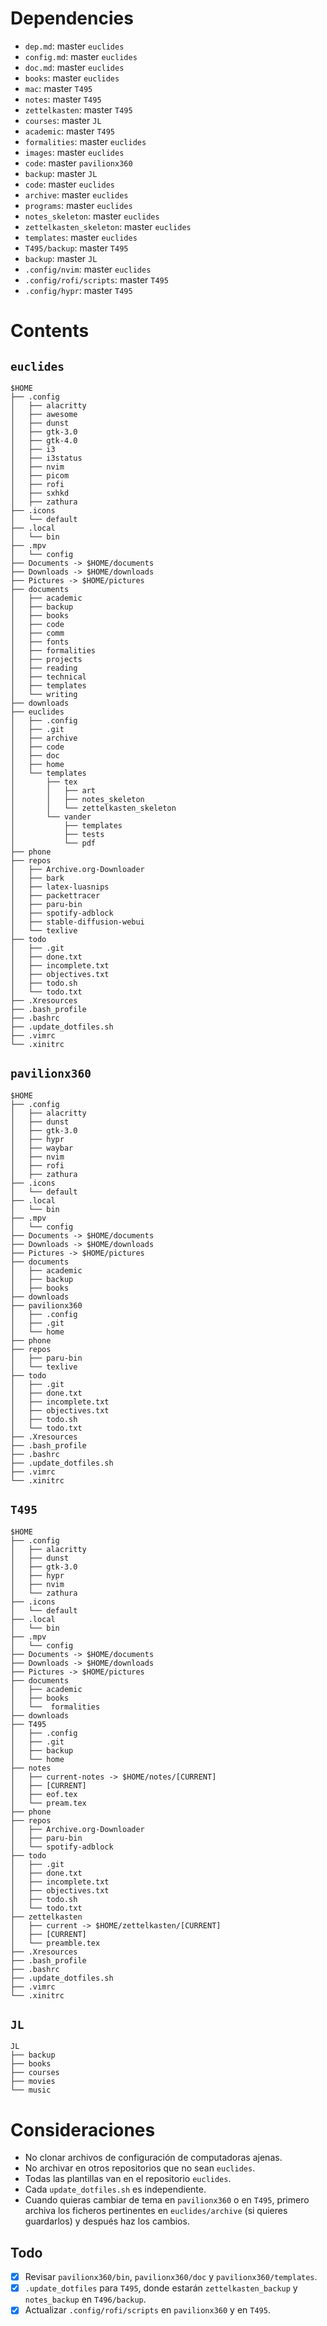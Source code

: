 # Dependencies

- `dep.md`: master `euclides` 
- `config.md`: master `euclides` 
- `doc.md`: master `euclides` 
- `books`: master `euclides` 
- `mac`: master `T495` 
- `notes`: master `T495` 
- `zettelkasten`: master `T495` 
- `courses`: master `JL` 
- `academic`: master `T495` 
- `formalities`: master `euclides` 
- `images`: master `euclides` 
- `code`: master `pavilionx360` 
- `backup`: master `JL` 
- `code`: master `euclides` 
- `archive`: master `euclides` 
- `programs`: master `euclides` 
- `notes_skeleton`: master `euclides` 
- `zettelkasten_skeleton`: master `euclides` 
- `templates`: master `euclides` 
- `T495/backup`: master `T495` 
- `backup`: master `JL` 
- `.config/nvim`: master `euclides` 
- `.config/rofi/scripts`: master `T495` 
- `.config/hypr`: master `T495` 

# Contents

## `euclides`

```
$HOME
├── .config
│   ├── alacritty
│   ├── awesome
│   ├── dunst
│   ├── gtk-3.0
│   ├── gtk-4.0
│   ├── i3
│   ├── i3status
│   ├── nvim
│   ├── picom
│   ├── rofi
│   ├── sxhkd
│   ├── zathura
├── .icons
│   └── default
├── .local
│   └── bin
├── .mpv
│   └── config
├── Documents -> $HOME/documents
├── Downloads -> $HOME/downloads
├── Pictures -> $HOME/pictures
├── documents
│   ├── academic
│   ├── backup
│   ├── books
│   ├── code
│   ├── comm
│   ├── fonts
│   ├── formalities
│   ├── projects
│   ├── reading
│   ├── technical
│   ├── templates
│   └── writing
├── downloads
├── euclides
│   ├── .config
│   ├── .git
│   ├── archive
│   ├── code
│   ├── doc
│   ├── home
│   └── templates
│       ├── tex
│       │   ├── art
│       │   ├── notes_skeleton
│       │   └── zettelkasten_skeleton
│       └── vander
│           ├── templates
│           ├── tests
│           └── pdf
├── phone
├── repos
│   ├── Archive.org-Downloader
│   ├── bark
│   ├── latex-luasnips
│   ├── packettracer
│   ├── paru-bin
│   ├── spotify-adblock
│   ├── stable-diffusion-webui
│   └── texlive
├── todo
│   ├── .git
│   ├── done.txt
│   ├── incomplete.txt
│   ├── objectives.txt
│   ├── todo.sh
│   └── todo.txt
├── .Xresources
├── .bash_profile
├── .bashrc
├── .update_dotfiles.sh
├── .vimrc
└── .xinitrc
```

## `pavilionx360`

```
$HOME
├── .config
│   ├── alacritty
│   ├── dunst
│   ├── gtk-3.0
│   ├── hypr
│   ├── waybar
│   ├── nvim
│   ├── rofi
│   ├── zathura
├── .icons
│   └── default
├── .local
│   └── bin
├── .mpv
│   └── config
├── Documents -> $HOME/documents
├── Downloads -> $HOME/downloads
├── Pictures -> $HOME/pictures
├── documents
│   ├── academic
│   ├── backup
│   ├── books
├── downloads
├── pavilionx360
│   ├── .config
│   ├── .git
│   └── home
├── phone
├── repos
│   ├── paru-bin
│   └── texlive
├── todo
│   ├── .git
│   ├── done.txt
│   ├── incomplete.txt
│   ├── objectives.txt
│   ├── todo.sh
│   └── todo.txt
├── .Xresources
├── .bash_profile
├── .bashrc
├── .update_dotfiles.sh
├── .vimrc
└── .xinitrc
```

## `T495`

```
$HOME
├── .config
│   ├── alacritty
│   ├── dunst
│   ├── gtk-3.0
│   ├── hypr
│   ├── nvim
│   └── zathura
├── .icons
│   └── default
├── .local
│   └── bin
├── .mpv
│   └── config
├── Documents -> $HOME/documents
├── Downloads -> $HOME/downloads
├── Pictures -> $HOME/pictures
├── documents
│   ├── academic
│   ├── books
│   └──  formalities
├── downloads
├── T495
│   ├── .config
│   ├── .git
│   ├── backup
│   └── home
├── notes
│   ├── current-notes -> $HOME/notes/[CURRENT]
│   ├── [CURRENT]
│   ├── eof.tex
│   └── pream.tex
├── phone
├── repos
│   ├── Archive.org-Downloader
│   ├── paru-bin
│   └── spotify-adblock
├── todo
│   ├── .git
│   ├── done.txt
│   ├── incomplete.txt
│   ├── objectives.txt
│   ├── todo.sh
│   └── todo.txt
├── zettelkasten
│   ├── current -> $HOME/zettelkasten/[CURRENT]
│   ├── [CURRENT]
│   └── preamble.tex
├── .Xresources
├── .bash_profile
├── .bashrc
├── .update_dotfiles.sh
├── .vimrc
└── .xinitrc
```

## `JL`

```
JL
├── backup
├── books
├── courses
├── movies
└── music
```

# Consideraciones

- No clonar archivos de configuración de computadoras ajenas.
- No archivar en otros repositorios que no sean `euclides`.
- Todas las plantillas van en el repositorio `euclides`.
- Cada `update_dotfiles.sh` es independiente.
- Cuando quieras cambiar de tema en `pavilionx360` o en `T495`, primero archiva los ficheros pertinentes en `euclides/archive` (si quieres guardarlos) y después haz los cambios.

## Todo

- [X] Revisar `pavilionx360/bin`, `pavilionx360/doc` y `pavilionx360/templates`.
- [X] `.update_dotfiles` para `T495`, donde estarán `zettelkasten_backup` y `notes_backup` en `T496/backup`.
- [X] Actualizar `.config/rofi/scripts` en `pavilionx360` y en `T495`.
